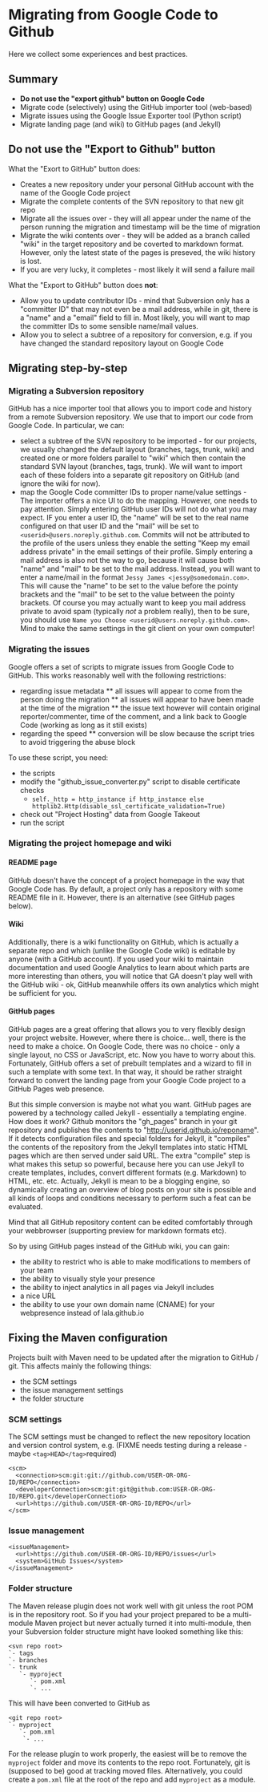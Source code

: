 # Migrating from Google Code to Github

Here we collect some experiences and best practices.

## Summary

* **Do not use the "export github" button on Google Code**
* Migrate code (selectively) using the GitHub importer tool (web-based)
* Migrate issues using the Google Issue Exporter tool (Python script)
* Migrate landing page (and wiki) to GitHub pages (and Jekyll)

## Do not use the "Export to Github" button

What the "Exort to GitHub" button does:

* Creates a new repository under your personal GitHub account with the name of the Google Code project
* Migrate the complete contents of the SVN repository to that new git repo
* Migrate all the issues over - they will all appear under the name of the person running the migration and timestamp will be the time of migration
* Migrate the wiki contents over - they will be added as a branch called "wiki" in the target repository and be coverted to markdown format. However, only the latest state of the pages is preseved, the wiki history is lost.
* If you are very lucky, it completes - most likely it will send a failure mail

What the "Export to GitHub" button does **not**:

* Allow you to update contributor IDs - mind that Subversion only has a "committer ID" that may not even be a mail address, while in git, there is a "name" and a "email" field to fill in. Most likely, you will want to map the committer IDs to some sensible name/mail values.
* Allow you to select a subtree of a repository for conversion, e.g. if you have changed the standard repository layout on Google Code

## Migrating step-by-step

### Migrating a Subversion repository

GitHub has a nice importer tool that allows you to import code and history from a remote Subversion repository. We use that to import our code from Google Code. In particular, we can:

* select a subtree of the SVN repository to be imported - for our projects, we usually changed the default layout (branches, tags, trunk, wiki) and created one or more folders parallel to "wiki" which then contain the standard SVN layout (branches, tags, trunk). We will want to import each of these folders into a separate git repository on GitHub (and ignore the wiki for now).
* map the Google Code committer IDs to proper name/value settings - The importer offers a nice UI to do the mapping. However, one needs to pay attention. Simply entering GitHub user IDs will not do what you may expect. IF you enter a user ID, the "name" will be set to the real name configured on that user ID and the "mail" will be set to `<userid>@users.noreply.github.com`. Commits will not be attributed to the profile of the users unless they enable the setting "Keep my email address private" in the email settings of their profile. Simply entering a mail address is also not the way to go, because it will cause both "name" and "mail" to be set to the mail address. Instead, you will want to enter a name/mail in the format `Jessy James <jessy@somedomain.com>`. This will cause the "name" to be set to the value before the pointy brackets and the "mail" to be set to the value between the pointy brackets. Of course you may actually want to keep you mail address private to avoid spam (typically *not* a problem really), then to be sure, you should use `Name you Choose <userid@users.noreply.github.com>`. Mind to make the same settings in the git client on your own computer!

### Migrating the issues

Google offers a set of scripts to migrate issues from Google Code to GitHub. This works reasonably well with the following restrictions:

* regarding issue metadata
** all issues will appear to come from the person doing the migration
** all issues will appear to have been made at the time of the migration
** the issue text however will contain original reporter/commenter, time of the comment, and a link back to Google Code (working as long as it still exists)
* regarding the speed
** conversion will be slow because the script tries to avoid triggering the abuse block

To use these script, you need:

* the scripts
* modify the "github_issue_converter.py" script to disable certificate checks
  * `self._http = http_instance if http_instance else httplib2.Http(disable_ssl_certificate_validation=True)`
* check out "Project Hosting" data from Google Takeout
* run the script

### Migrating the project homepage and wiki

#### README page

GitHub doesn't have the concept of a project homepage in the way that Google Code has. By default, a project only has a repository with some README file in it. However, there is an alternative (see GitHub pages below).

#### Wiki

Additionally, there is a wiki functionality on GitHub, which is actually a separate repo and which (unlike the Google Code wiki) is editable by anyone (with a GitHub account). If you used your wiki to maintain documentation and used Google Analytics to learn about which parts are more interesting than others, you will notice that GA doesn't play well with the GitHub wiki - ok, GitHub meanwhile offers its own analytics which might be sufficient for you.

#### GitHub pages

GitHub pages are a great offering that allows you to very flexibly design your project website. However, where there is choice... well, there is the need to make a choice. On Google Code, there was no choice - only a single layout, no CSS or JavaScript, etc. Now you have to worry about this. Fortunately, GitHub offers a set of prebuilt templates and a wizard to fill in such a template with some text. In that way, it should be rather straight forward to convert the landing page from your Google Code project to a GitHub Pages web presence. 

But this simple conversion is maybe not what you want. GitHub pages are powered by a technology called Jekyll - essentially a templating engine. How does it work? Github monitors the "gh_pages" branch in your git repository and publishes the contents to "http://userid.github.io/reponame". If it detects configuration files and special folders for Jekyll, it "compiles" the contents of the repository from the Jekyll templates into static HTML pages which are then served under said URL. The extra "compile" step is what makes this setup so powerful, because here you can use Jekyll to create templates, includes, convert different formats (e.g. Markdown) to HTML, etc. etc. Actually, Jekyll is mean to be a blogging engine, so dynamically creating an overview of blog posts on your site is possible and all kinds of loops and conditions necessary to perform such a feat can be evaluated.

Mind that all GitHub repository content can be edited comfortably through your webbrowser (supporting preview for markdown formats etc).

So by using GitHub pages instead of the GitHub wiki, you can gain:

* the ability to restrict who is able to make modifications to members of your team
* the ability to visually style your presence
* the ability to inject analytics in all pages via Jekyll includes 
* a nice URL
* the ability to use your own domain name (CNAME) for your webpresence instead of lala.github.io

## Fixing the Maven configuration

Projects built with Maven need to be updated after the migration to GitHub / git. This affects mainly the following things:

* the SCM settings
* the issue management settings
* the folder structure

### SCM settings

The SCM settings must be changed to reflect the new repository location and version control system, e.g. (FIXME needs testing during a release - maybe `<tag>HEAD</tag>`required)

```
<scm>
  <connection>scm:git:git://github.com/USER-OR-ORG-ID/REPO</connection>
  <developerConnection>scm:git:git@github.com:USER-OR-ORG-ID/REPO.git</developerConnection>
  <url>https://github.com/USER-OR-ORG-ID/REPO</url>
</scm>	
```

### Issue management

```
<issueManagement>
  <url>https://github.com/USER-OR-ORG-ID/REPO/issues</url>
  <system>GitHub Issues</system>
</issueManagement>
```

### Folder structure

The Maven release plugin does not work well with git unless the root POM is in the repository root. So if you had your project prepared to be a multi-module Maven project but never actually turned it into multi-module, then your Subversion folder structure might have looked something like this:

```
<svn repo root>
`- tags
`- branches
`- trunk
   `- myproject
      `- pom.xml
      `- ...
```

This will have been converted to GitHub as

```
<git repo root>
`- myproject
   `- pom.xml
    `- ...
```

For the release plugin to work properly, the easiest will be to remove the `myproject` folder and move its contents to the repo root. Fortunately, git is (supposed to be) good at tracking moved files. Alternatively, you could create a `pom.xml` file at the root of the repo and add `myproject` as a module.
